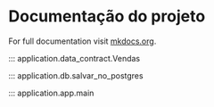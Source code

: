 # Documentação do projeto

For full documentation visit [mkdocs.org](https://www.mkdocs.org).

::: application.data_contract.Vendas

::: application.db.salvar_no_postgres

::: application.app.main
